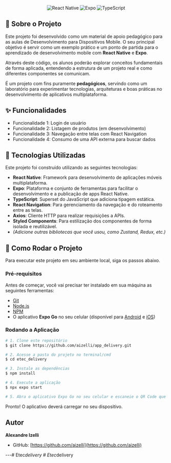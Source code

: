 <p align="center">
  <img src="https://img.shields.io/badge/React_Native-20232A?style=for-the-badge&logo=react&logoColor=61DAFB" alt="React Native">
  <img src="https://img.shields.io/badge/Expo-000020?style=for-the-badge&logo=expo&logoColor=white" alt="Expo">
  <img src="https://img.shields.io/badge/TypeScript-3178C6?style=for-the-badge&logo=typescript&logoColor=white" alt="TypeScript">
  </p>

## 📝 Sobre o Projeto

Este projeto foi desenvolvido como um material de apoio pedagógico para as aulas de Desenvolvimento para Dispositivos Mobile. O seu principal objetivo é servir como um exemplo prático e um ponto de partida para o aprendizado de desenvolvimento mobile com **React Native** e **Expo**.

Através deste código, os alunos poderão explorar conceitos fundamentais de forma aplicada, entendendo a estrutura de um projeto real e como diferentes componentes se comunicam.


É um projeto com fins puramente **pedagógicos**, servindo como um laboratório para experimentar tecnologias, arquiteturas e boas práticas no desenvolvimento de aplicativos multiplataforma.

## ✨ Funcionalidades

* Funcionalidade 1: Login de usuário
* Funcionalidade 2: Listagem de produtos (em desenvolvimento)
* Funcionalidade 3: Navegação entre telas com React Navigation
* Funcionalidade 4: Consumo de uma API externa para buscar dados

## 🚀 Tecnologias Utilizadas

Este projeto foi construído utilizando as seguintes tecnologias:

* **React Native**: Framework para desenvolvimento de aplicações móveis multiplataforma.
* **Expo**: Plataforma e conjunto de ferramentas para facilitar o desenvolvimento e a publicação de apps React Native.
* **TypeScript**: Superset do JavaScript que adiciona tipagem estática.
* **React Navigation**: Para gerenciamento da navegação e do roteamento entre as telas.
* **Axios**: Cliente HTTP para realizar requisições a APIs.
* **Styled Components**: Para estilização dos componentes de forma isolada e reutilizável.
* _(Adicione outras bibliotecas que você usou, como Zustand, Redux, etc.)_

## 🏁 Como Rodar o Projeto

Para executar este projeto em seu ambiente local, siga os passos abaixo.

### Pré-requisitos

Antes de começar, você vai precisar ter instalado em sua máquina as seguintes ferramentas:
* [Git](https://git-scm.com)
* [Node.js](https://nodejs.org/en/)
* [NPM](https://www.npmjs.com/)
* O aplicativo **Expo Go** no seu celular (disponível para [Android](https://play.google.com/store/apps/details?id=host.exp.exponent) e [iOS](https://apps.apple.com/us/app/expo-go/id982107779))

### Rodando a Aplicação

```bash
# 1. Clone este repositório
$ git clone https://github.com/aizelli/app_delivery.git

# 2. Acesse a pasta do projeto no terminal/cmd
$ cd etec_delivery

# 3. Instale as dependências
$ npm install

# 4. Execute a aplicação
$ npx expo start

# 5. Abra o aplicativo Expo Go no seu celular e escaneie o QR Code que aparecerá no terminal.
```

Pronto! O aplicativo deverá carregar no seu dispositivo.

##  Autor

**Alexandre Izelli**

* GitHub: [https://github.com/aizelli](https://github.com/aizelli)

---#   E t e c _ d e l i v e r y  
 #   E t e c _ d e l i v e r y  
 